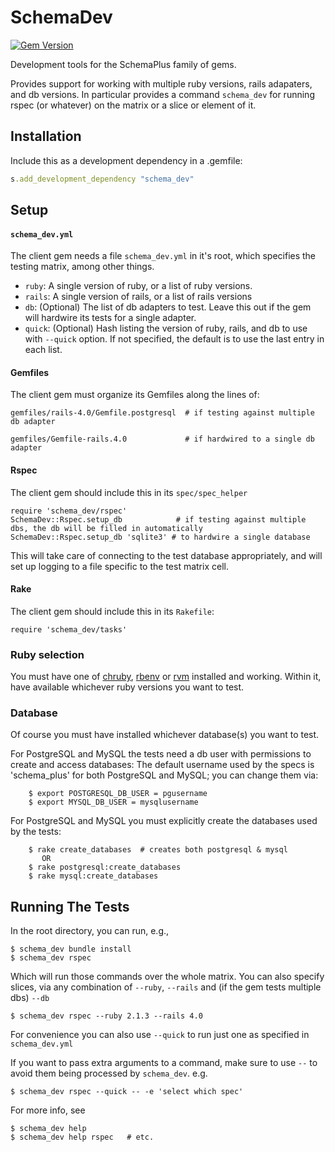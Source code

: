 # SchemaDev

[![Gem Version](https://badge.fury.io/rb/schema_dev.png)](http://badge.fury.io/rb/schema_dev)

Development tools for the SchemaPlus family of gems.

Provides support for working with multiple ruby versions, rails adapaters, and db versions.  In particular provides a command `schema_dev` for running rspec (or whatever) on the matrix or  a slice or element of it.


## Installation

Include this as a development dependency in a .gemfile:

```ruby
s.add_development_dependency "schema_dev"
```

## Setup

#### `schema_dev.yml`

The client gem needs a file `schema_dev.yml` in it's root, which specifies the testing matrix, among other things.

* `ruby`:  A single version of ruby, or a list of ruby versions.
* `rails`: A single version of rails, or a list of rails versions
* `db`: (Optional) The list of db adapters to test.  Leave this out if the gem will hardwire its tests for a single adapter.
* `quick`: (Optional) Hash listing the version of ruby, rails, and db to use with `--quick` option.  If not specified, the default is to use the last entry in each list.

#### Gemfiles

The client gem must organize its Gemfiles along the lines of:

	gemfiles/rails-4.0/Gemfile.postgresql  # if testing against multiple db adapter
	
    gemfiles/Gemfile-rails.4.0             # if hardwired to a single db adapter
    
#### Rspec

The client gem should include this in its `spec/spec_helper`

    require 'schema_dev/rspec'
    SchemaDev::Rspec.setup_db     		 # if testing against multiple dbs, the db will be filled in automatically
    SchemaDev::Rspec.setup_db 'sqlite3' # to hardwire a single database
    
This will take care of connecting to the test database appropriately, and will set up logging to a file specific to the test matrix cell.

#### Rake

The client gem should include this in its `Rakefile`:

    require 'schema_dev/tasks'

### Ruby selection

You must have one of [chruby](https://github.com/postmodern/chruby), [rbenv](https://github.com/sstephenson/rbenv) or [rvm](http://rvm.io) installed and working.  Within it, have available whichever ruby versions you want to test.  

### Database 

Of course you must have installed whichever database(s) you want to test. 

For PostgreSQL and MySQL the tests need a db user with permissions to create and access databases: The default username used by the specs is 'schema_plus' for both PostgreSQL and MySQL; you can change them via:

        $ export POSTGRESQL_DB_USER = pgusername
        $ export MYSQL_DB_USER = mysqlusername

For PostgreSQL and MySQL you must explicitly create the databases used by the tests:

        $ rake create_databases  # creates both postgresql & mysql
           OR
        $ rake postgresql:create_databases
        $ rake mysql:create_databases

## Running The Tests

In the root directory, you can run, e.g.,

    $ schema_dev bundle install
    $ schema_dev rspec
    
Which will run those commands over the whole matrix.  You can also specify slices, via any combination of `--ruby`, `--rails` and (if the gem tests multiple dbs) `--db`

    $ schema_dev rspec --ruby 2.1.3 --rails 4.0

For convenience you can also use `--quick` to run just one as specified in `schema_dev.yml`

If you want to pass extra arguments to a command, make sure to use `--` to avoid them being processed by `schema_dev`.  e.g.

	$ schema_dev rspec --quick -- -e 'select which spec'
	
For more info, see

    $ schema_dev help
    $ schema_dev help rspec   # etc.
